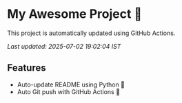 # My Awesome Project 🚀

This project is automatically updated using GitHub Actions.

_Last updated: 2025-07-02 19:02:04 IST_

## Features
- Auto-update README using Python 🐍
- Auto Git push with GitHub Actions 🤖
